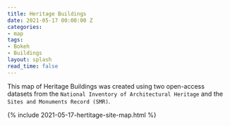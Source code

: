 ```yaml
---
title: Heritage Buildings
date: 2021-05-17 00:00:00 Z
categories:
- map
tags:
- Bokeh
- Buildings
layout: splash
read_time: false
---
```


This map of Heritage Buildings was created using two open-access datasets from the `National Inventory of Architectural Heritage` and the `Sites and Monuments Record (SMR)`. 

{% include 2021-05-17-hertitage-site-map.html %}